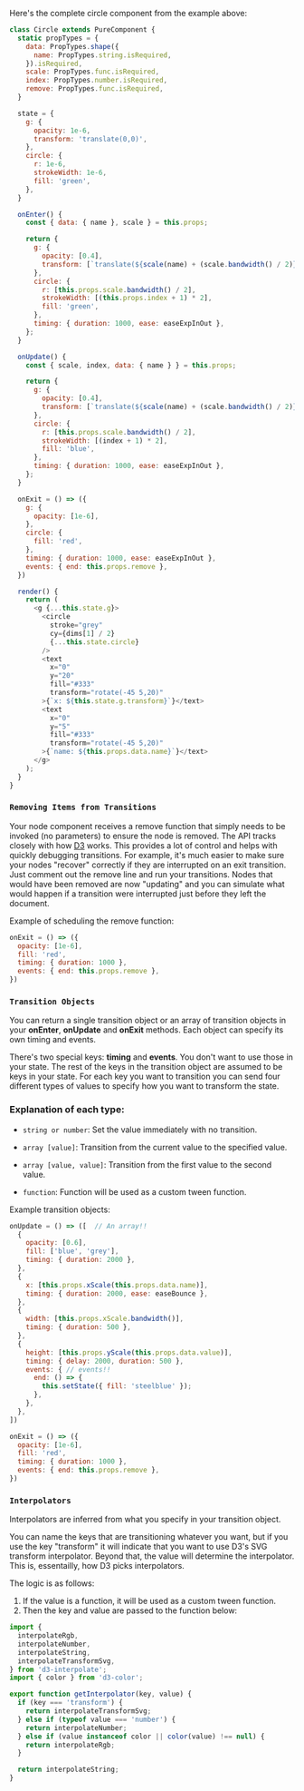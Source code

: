 Here's the complete circle component from the example above:
```js
class Circle extends PureComponent {
  static propTypes = {
    data: PropTypes.shape({
      name: PropTypes.string.isRequired,
    }).isRequired,
    scale: PropTypes.func.isRequired,
    index: PropTypes.number.isRequired,
    remove: PropTypes.func.isRequired,
  }

  state = {
    g: {
      opacity: 1e-6,
      transform: 'translate(0,0)',
    },
    circle: {
      r: 1e-6,
      strokeWidth: 1e-6,
      fill: 'green',
    },
  }

  onEnter() {
    const { data: { name }, scale } = this.props;

    return {
      g: {
        opacity: [0.4],
        transform: [`translate(${scale(name) + (scale.bandwidth() / 2)},0)`],
      },
      circle: {
        r: [this.props.scale.bandwidth() / 2],
        strokeWidth: [(this.props.index + 1) * 2],
        fill: 'green',
      },
      timing: { duration: 1000, ease: easeExpInOut },
    };
  }

  onUpdate() {
    const { scale, index, data: { name } } = this.props;

    return {
      g: {
        opacity: [0.4],
        transform: [`translate(${scale(name) + (scale.bandwidth() / 2)},0)`],
      },
      circle: {
        r: [this.props.scale.bandwidth() / 2],
        strokeWidth: [(index + 1) * 2],
        fill: 'blue',
      },
      timing: { duration: 1000, ease: easeExpInOut },
    };
  }

  onExit = () => ({
    g: {
      opacity: [1e-6],
    },
    circle: {
      fill: 'red',
    },
    timing: { duration: 1000, ease: easeExpInOut },
    events: { end: this.props.remove },
  })

  render() {
    return (
      <g {...this.state.g}>
        <circle
          stroke="grey"
          cy={dims[1] / 2}
          {...this.state.circle}
        />
        <text
          x="0"
          y="20"
          fill="#333"
          transform="rotate(-45 5,20)"
        >{`x: ${this.state.g.transform}`}</text>
        <text
          x="0"
          y="5"
          fill="#333"
          transform="rotate(-45 5,20)"
        >{`name: ${this.props.data.name}`}</text>
      </g>
    );
  }
}
```

### `Removing Items from Transitions`

Your node component receives a remove function that simply needs to be invoked (no parameters) to ensure the node is removed. The API tracks closely with how [D3](https://github.com/d3/d3-selection) works.
This provides a lot of control and helps with quickly debugging transitions.
For example, it's much easier to make sure your nodes "recover" correctly if they are interrupted on an exit transition.
Just comment out the remove line and run your transitions.
Nodes that would have been removed are now "updating" and you can simulate what would happen if a transition were interrupted just before they left the document.

Example of scheduling the remove function: 
```js
onExit = () => ({
  opacity: [1e-6],
  fill: 'red',
  timing: { duration: 1000 },
  events: { end: this.props.remove },
})
```

### `Transition Objects`

You can return a single transition object or an array of transition objects in your **onEnter**, **onUpdate** and **onExit** methods.
Each object can specify its own timing and events.

There's two special keys:  **timing** and **events**.  You don't want to use those in your state.
The rest of the keys in the transition object are assumed to be keys in your state.
For each key you want to transition you can send four different types of values to specify how you want to transform the state.

### Explanation of each type:

* `string or number`: Set the value immediately with no transition.

* `array [value]`: Transition from the current value to the specified value.

* `array [value, value]`: Transition from the first value to the second value.

* `function`: Function will be used as a custom tween function.

Example transition objects:
```js
onUpdate = () => ([  // An array!!
  {
    opacity: [0.6],
    fill: ['blue', 'grey'],
    timing: { duration: 2000 },
  },
  {
    x: [this.props.xScale(this.props.data.name)],
    timing: { duration: 2000, ease: easeBounce },
  },
  {
    width: [this.props.xScale.bandwidth()],
    timing: { duration: 500 },
  },
  {
    height: [this.props.yScale(this.props.data.value)],
    timing: { delay: 2000, duration: 500 },
    events: { // events!!
      end: () => {
        this.setState({ fill: 'steelblue' });
      },
    },
  },
])

onExit = () => ({
  opacity: [1e-6],
  fill: 'red',
  timing: { duration: 1000 },
  events: { end: this.props.remove },
})
```

### `Interpolators`

Interpolators are inferred from what you specify in your transition object.

You can name the keys that are transitioning whatever you want, but if you use the key "transform" it will indicate that you want to use D3's SVG transform interpolator.
Beyond that, the value will determine the interpolator.  This is, essentailly, how D3 picks interpolators.

The logic is as follows:
1. If the value is a function, it will be used as a custom tween function.
2. Then the key and value are passed to the function below:

```js
import {
  interpolateRgb,
  interpolateNumber,
  interpolateString,
  interpolateTransformSvg,
} from 'd3-interpolate';
import { color } from 'd3-color';

export function getInterpolator(key, value) {
  if (key === 'transform') {
    return interpolateTransformSvg;
  } else if (typeof value === 'number') {
    return interpolateNumber;
  } else if (value instanceof color || color(value) !== null) {
    return interpolateRgb;
  }

  return interpolateString;
}
```

